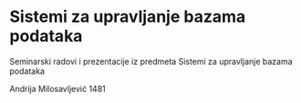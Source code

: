 # Sistemi za upravljanje bazama podataka

Seminarski radovi i prezentacije iz predmeta Sistemi za upravljanje bazama podataka

Andrija Milosavljević 1481
